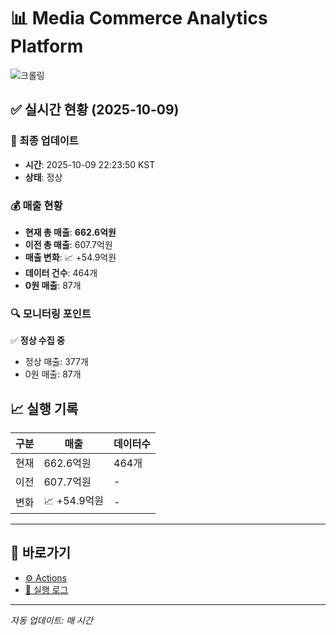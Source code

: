 # 📊 Media Commerce Analytics Platform

![크롤링](https://img.shields.io/badge/크롤링-정상-green)

## ✅ 실시간 현황 (2025-10-09)

### 📍 최종 업데이트
- **시간**: 2025-10-09 22:23:50 KST
- **상태**: 정상

### 💰 매출 현황
- **현재 총 매출**: **662.6억원**
- **이전 총 매출**: 607.7억원
- **매출 변화**: 📈 +54.9억원
- **데이터 건수**: 464개
- **0원 매출**: 87개

### 🔍 모니터링 포인트

✅ **정상 수집 중**
- 정상 매출: 377개
- 0원 매출: 87개


## 📈 실행 기록

| 구분 | 매출 | 데이터수 |
|------|------|----------|
| 현재 | 662.6억원 | 464개 |
| 이전 | 607.7억원 | - |
| 변화 | 📈 +54.9억원 | - |

---

## 🔗 바로가기

- [⚙️ Actions](../../actions)
- [📝 실행 로그](../../actions/workflows/daily_scraping.yml)

---

*자동 업데이트: 매 시간*
